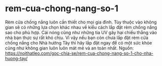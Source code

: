 # rem-cua-chong-nang-so-1
Rèm cửa chống nắng luôn cần thiết cho mọi gia đình. Tùy thuộc vào không gian sẽ có những lựa chọn khác nhau về kiểu cách lắp đặt rèm chống nắng sao cho phù hợp.
Cái nóng cũng như những tia UV gây hại chiếu thẳng vào nhà bạn thực sự rất khó chịu. Vì vậy nếu bạn còn chưa lắp đặt rèm cửa chống nắng cho Nhà hướng Tây thì hãy lắp đặt ngay để có một sức khỏe cũng như không gian luôn luôn mát mẻ và an toàn nhất.
Nguồn: https://noithatleo.com/goc-chia-se/rem-cua-chong-nang-so-1-cho-nha-huong-tay/

